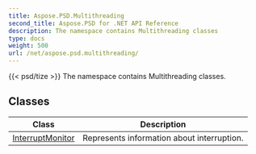 ```yaml
---
title: Aspose.PSD.Multithreading
second_title: Aspose.PSD for .NET API Reference
description: The namespace contains Multithreading classes
type: docs
weight: 500
url: /net/aspose.psd.multithreading/
---
```

{{< psd/tize >}}
The namespace contains Multithreading classes.

## Classes

| Class | Description |
| --- | --- |
| [InterruptMonitor](./interruptmonitor/) | Represents information about interruption. |


